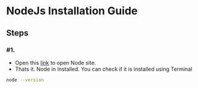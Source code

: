 # NodeJs Installation Guide
## Steps
### #1.
- Open this [link](https://nodejs.org/en/download/current) to open Node site.
- Thats it. Node in Installed.
You can check if it is installed using Terminal
```bash
node --version
```
